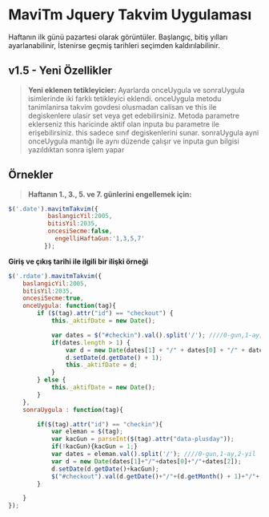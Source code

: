 # MaviTm Jquery Takvim Uygulaması

Haftanın ilk günü pazartesi olarak görüntüler. Başlangıç, bitiş yılları ayarlanabilinir, İstenirse geçmiş tarihleri seçimden kaldırılabilinir.

## v1.5 - Yeni Özellikler
> **Yeni eklenen tetikleyicier:** Ayarlarda onceUygula ve sonraUygula isimlerinde iki farklı tetikleyici eklendi. onceUygula metodu tanimlanirsa takvim govdesi olusmadan calisan ve this ile degiskenlere ulasir set veya get edebilirsiniz. Metoda parametre eklerseniz this haricinde  aktif olan inputa bu parametre ile erişebilirsiniz. this sadece sınıf degiskenlerini sunar. sonraUygula ayni onceUygula mantığı ile aynı düzende çalışır ve inputa gun bilgisi yazıldıktan sonra işlem yapar

## Örnekler
> **Haftanın 1., 3., 5. ve 7. günlerini engellemek için:** 
```javascript
$('.date').mavitmTakvim({
           baslangicYil:2005,
           bitisYil:2035,
           oncesiSecme:false,
        	 engelliHaftaGun:'1,3,5,7'
    	  });
```

**Giriş ve çıkış tarihi ile ilgili bir ilişki örneği**

```javascript
$('.rdate').mavitmTakvim({
	baslangicYil:2005,
	bitisYil:2035,
	oncesiSecme:true,
	onceUygula: function(tag){
		if ($(tag).attr("id") == "checkout") {
			this._aktifDate = new Date();

			var dates = $("#checkin").val().split('/'); ////0-gun,1-ay,2-yil
			if(dates.length > 1) {
				var d = new Date(dates[1] + "/" + dates[0] + "/" + dates[2]);
				d.setDate(d.getDate() + 1);
				this._aktifDate = d;
			}
		} else {
			this._aktifDate = new Date();
		}
	},
	sonraUygula : function(tag){

		if($(tag).attr("id") == "checkin"){
			var eleman = $(tag);
			var kacGun = parseInt($(tag).attr("data-plusday"));
			if(!kacGun){kacGun = 1;}
			var dates = eleman.val().split('/'); ////0-gun,1-ay,2-yil
			var d = new Date(dates[1]+"/"+dates[0]+"/"+dates[2]);
			d.setDate(d.getDate()+kacGun);
			$("#checkout").val(d.getDate()+"/"+(d.getMonth() + 1)+"/"+ d.getFullYear());
		}

	}
});
```
